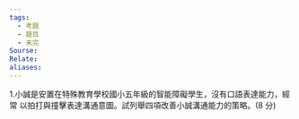 ```yaml
---
tags:
  - 考題
  - 題目
  - 未完
Sourse:
Relate: 
aliases:
---
```

1.小誠是安置在特殊教育學校國小五年級的智能障礙學生，沒有口語表達能力，經常
以拍打與撞擊表達溝通意圖。試列舉四項改善小誠溝通能力的策略。(8 分)
